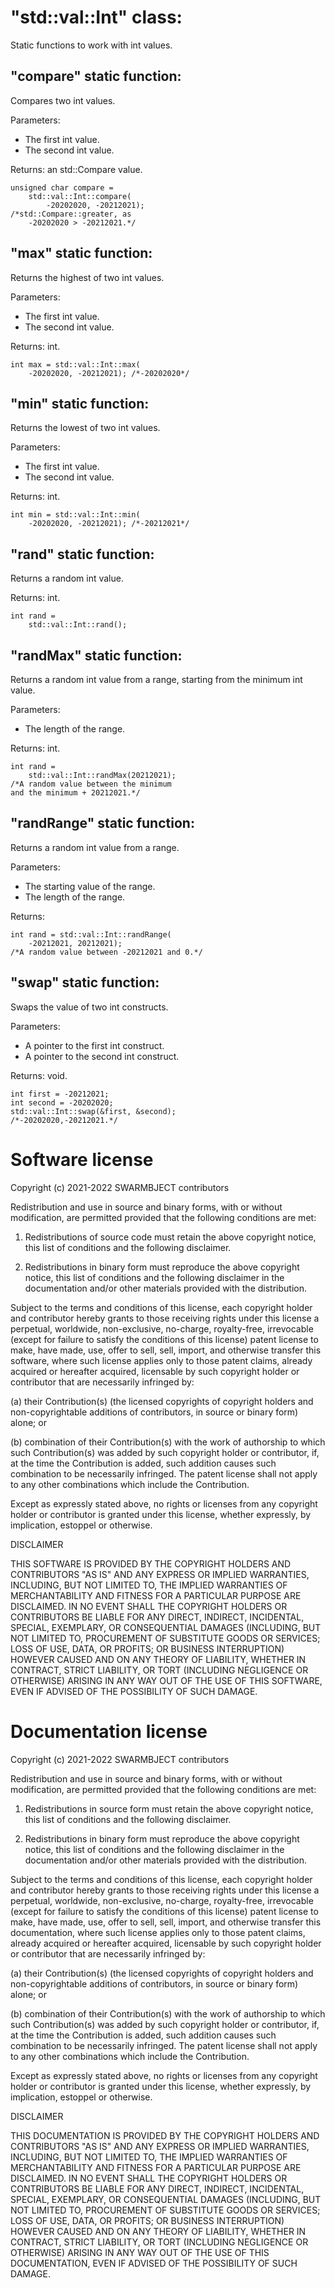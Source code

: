 # "std::val::Int" class:

Static functions to work with int values.

## "compare" static function:

Compares two int values.

Parameters:
* The first int value.
* The second int value.

Returns: an std::Compare value.

```
unsigned char compare = 
	std::val::Int::compare(
		-20202020, -20212021);
/*std::Compare::greater, as 
	-20202020 > -20212021.*/
```

## "max" static function:

Returns the highest of two int values.

Parameters:
* The first int value.
* The second int value.

Returns: int.

```
int max = std::val::Int::max(
	-20202020, -20212021); /*-20202020*/
```

## "min" static function:

Returns the lowest of two int values.

Parameters:
* The first int value.
* The second int value.

Returns: int.

```
int min = std::val::Int::min(
	-20202020, -20212021); /*-20212021*/
```

## "rand" static function:

Returns a random int value.

Returns: int.

```
int rand =
	std::val::Int::rand();
```
	
## "randMax" static function:

Returns a random int value from a range,
starting from the minimum int value.

Parameters:
* The length of the range.

Returns: int.

```
int rand =
	std::val::Int::randMax(20212021);
/*A random value between the minimum 
and the minimum + 20212021.*/
```

## "randRange" static function:

Returns a random int value from a range.

Parameters:
* The starting value of the range.
* The length of the range.

Returns: 

```
int rand = std::val::Int::randRange(
	-20212021, 20212021);
/*A random value between -20212021 and 0.*/
```

## "swap" static function:

Swaps the value of two int constructs.

Parameters:
* A pointer to the first int construct.
* A pointer to the second int construct.

Returns: void.

```
int first = -20212021;
int second = -20202020;
std::val::Int::swap(&first, &second);
/*-20202020,-20212021.*/
```

# Software license

Copyright (c) 2021-2022 SWARMBJECT contributors

Redistribution and use in source and binary forms,
with or without modification, are permitted
provided that the following conditions are met:

1. Redistributions of source code must
retain the above copyright notice, this list
of conditions and the following disclaimer.

2. Redistributions in binary form must
reproduce the above copyright notice,
this list of conditions and the following 
disclaimer in the documentation and/or other 
materials provided with the distribution.

Subject to the terms and conditions of this
license, each copyright holder and contributor
hereby grants to those receiving rights under this
license a perpetual, worldwide, non-exclusive,
no-charge, royalty-free, irrevocable (except for
failure to satisfy the conditions of this license)
patent license to make, have made, use, offer to
sell, sell, import, and otherwise transfer this
software, where such license applies only to
those patent claims, already acquired or hereafter
acquired, licensable by such copyright holder or
contributor that are necessarily infringed by:

(a) their Contribution(s) (the licensed
copyrights of copyright holders and
non-copyrightable additions of contributors,
in source or binary form) alone; or

(b) combination of their Contribution(s)
with the work of authorship to which such
Contribution(s) was added by such copyright
holder or contributor, if, at the time the
Contribution is added, such addition causes
such combination to be necessarily infringed.
The patent license shall not apply to any other
combinations which include the Contribution.

Except as expressly stated above, no rights or
licenses from any copyright holder or contributor
is granted under this license, whether expressly,
by implication, estoppel or otherwise.

DISCLAIMER

THIS SOFTWARE IS PROVIDED BY THE COPYRIGHT HOLDERS
AND CONTRIBUTORS "AS IS" AND ANY EXPRESS OR
IMPLIED WARRANTIES, INCLUDING, BUT NOT LIMITED TO,
THE IMPLIED WARRANTIES OF MERCHANTABILITY AND
FITNESS FOR A PARTICULAR PURPOSE ARE DISCLAIMED.
IN NO EVENT SHALL THE COPYRIGHT HOLDERS OR
CONTRIBUTORS BE LIABLE FOR ANY DIRECT, INDIRECT,
INCIDENTAL, SPECIAL, EXEMPLARY, OR CONSEQUENTIAL
DAMAGES (INCLUDING, BUT NOT LIMITED TO,
PROCUREMENT OF SUBSTITUTE GOODS OR SERVICES;
LOSS OF USE, DATA, OR PROFITS; OR BUSINESS
INTERRUPTION) HOWEVER CAUSED AND ON ANY THEORY OF
LIABILITY, WHETHER IN CONTRACT, STRICT LIABILITY,
OR TORT (INCLUDING NEGLIGENCE OR OTHERWISE)
ARISING IN ANY WAY OUT OF THE USE OF THIS
SOFTWARE, EVEN IF ADVISED OF THE POSSIBILITY OF
SUCH DAMAGE.

# Documentation license

Copyright (c) 2021-2022 SWARMBJECT contributors

Redistribution and use in source and binary forms,
with or without modification, are permitted
provided that the following conditions are met:

1. Redistributions in source form must
retain the above copyright notice, this list
of conditions and the following disclaimer.

2. Redistributions in binary form must
reproduce the above copyright notice,
this list of conditions and the following 
disclaimer in the documentation and/or other 
materials provided with the distribution.

Subject to the terms and conditions of this
license, each copyright holder and contributor
hereby grants to those receiving rights under this
license a perpetual, worldwide, non-exclusive,
no-charge, royalty-free, irrevocable (except for
failure to satisfy the conditions of this license)
patent license to make, have made, use, offer to
sell, sell, import, and otherwise transfer this
documentation, where such license applies only to
those patent claims, already acquired or hereafter
acquired, licensable by such copyright holder or
contributor that are necessarily infringed by:

(a) their Contribution(s) (the licensed
copyrights of copyright holders and
non-copyrightable additions of contributors,
in source or binary form) alone; or

(b) combination of their Contribution(s)
with the work of authorship to which such
Contribution(s) was added by such copyright
holder or contributor, if, at the time the
Contribution is added, such addition causes
such combination to be necessarily infringed.
The patent license shall not apply to any other
combinations which include the Contribution.

Except as expressly stated above, no rights or
licenses from any copyright holder or contributor
is granted under this license, whether expressly,
by implication, estoppel or otherwise.

DISCLAIMER

THIS DOCUMENTATION IS PROVIDED BY THE COPYRIGHT HOLDERS
AND CONTRIBUTORS "AS IS" AND ANY EXPRESS OR
IMPLIED WARRANTIES, INCLUDING, BUT NOT LIMITED TO,
THE IMPLIED WARRANTIES OF MERCHANTABILITY AND
FITNESS FOR A PARTICULAR PURPOSE ARE DISCLAIMED.
IN NO EVENT SHALL THE COPYRIGHT HOLDERS OR
CONTRIBUTORS BE LIABLE FOR ANY DIRECT, INDIRECT,
INCIDENTAL, SPECIAL, EXEMPLARY, OR CONSEQUENTIAL
DAMAGES (INCLUDING, BUT NOT LIMITED TO,
PROCUREMENT OF SUBSTITUTE GOODS OR SERVICES;
LOSS OF USE, DATA, OR PROFITS; OR BUSINESS
INTERRUPTION) HOWEVER CAUSED AND ON ANY THEORY OF
LIABILITY, WHETHER IN CONTRACT, STRICT LIABILITY,
OR TORT (INCLUDING NEGLIGENCE OR OTHERWISE)
ARISING IN ANY WAY OUT OF THE USE OF THIS
DOCUMENTATION, EVEN IF ADVISED OF THE POSSIBILITY OF
SUCH DAMAGE.